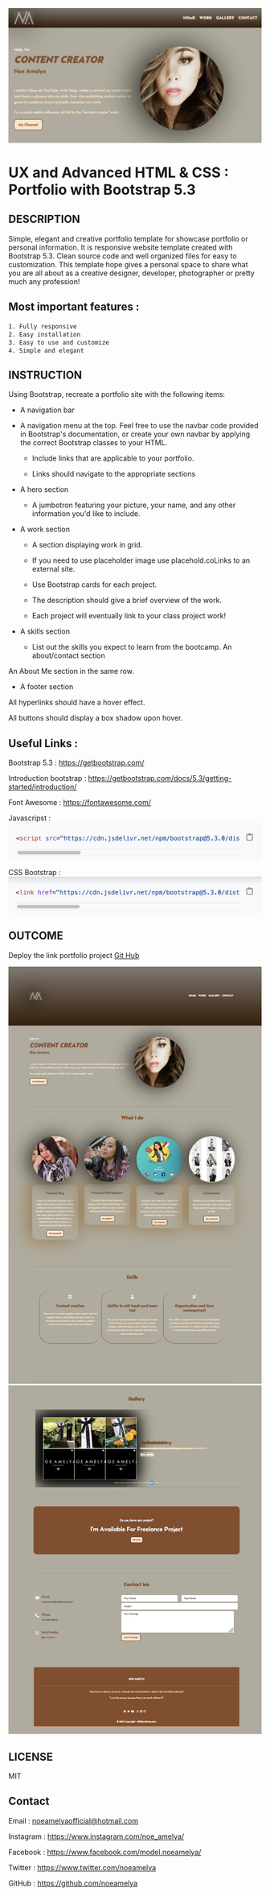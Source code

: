 ![Portfolio pic](./images/portfoliobt5.png)
# UX and Advanced HTML & CSS : Portfolio with Bootstrap 5.3

## DESCRIPTION
Simple, elegant and creative portfolio template for showcase portfolio or personal information. It is responsive website template created with Bootstrap 5.3. Clean source code and well organized files for easy to customization. This template hope gives a personal space to share what you are all about as a creative designer, developer, photographer or pretty much any profession!

## Most important features :

    1. Fully responsive
    2. Easy installation
    3. Easy to use and customize
    4. Simple and elegant

## INSTRUCTION 

Using Bootstrap, recreate a portfolio site with the following items:

* A navigation bar

* A navigation menu at the top. Feel free to use the navbar code provided in Bootstrap's documentation, or create your own navbar by applying the correct Bootstrap classes to your HTML.

    - Include links that are applicable to your portfolio.

    - Links should navigate to the appropriate sections

* A hero section

    - A jumbotron featuring your picture, your name, and any other information you'd like to include.

* A work section

    - A section displaying work in grid.

    - If you need to use placeholder image use placehold.coLinks to an external site.

    - Use Bootstrap cards for each project.

    - The description should give a brief overview of the work.

    - Each project will eventually link to your class project work!

* A skills section

    - List out the skills you expect to learn from the bootcamp.
An about/contact section

An About Me section in the same row.
* A footer section

All hyperlinks should have a hover effect.

All buttons should display a box shadow upon hover.

## Useful Links :
Bootstrap 5.3 : https://getbootstrap.com/

Introduction bootstrap : https://getbootstrap.com/docs/5.3/getting-started/introduction/

Font Awesome : https://fontawesome.com/

Javascripst : 
    ![Js bootstrap](./images/js-bootstrap.png)

CSS Bootstrap :
    ![Css Bootstrap](./images/css-bootstrap.png)






## OUTCOME

Deploy the link portfolio project [Git Hub]( )

![My Portfolio Project](./images/outcome.png)
![My Portfolio info](./images/outcome2.png)

## LICENSE

MIT

## Contact
Email : noeamelyaofficial@hotmail.com

Instagram : https://www.instagram.com/noe_amelya/

Facebook : https://www.facebook.com/model.noeamelya/

Twitter : https://www.twitter.com/noeamelya

GitHub : https://github.com/noeamelya


